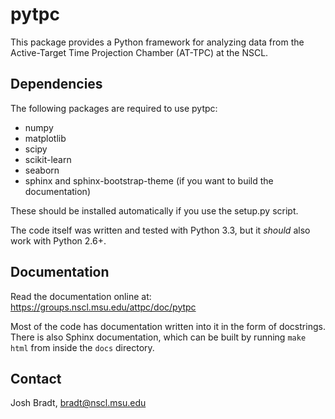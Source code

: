 # pytpc

This package provides a Python framework for analyzing data from the Active-Target Time Projection Chamber (AT-TPC) at
the NSCL.

## Dependencies

The following packages are required to use pytpc:

- numpy
- matplotlib
- scipy
- scikit-learn
- seaborn
- sphinx and sphinx-bootstrap-theme (if you want to build the documentation)

These should be installed automatically if you use the setup.py script.

The code itself was written and tested with Python 3.3, but it *should* also work with Python 2.6+. 

## Documentation

Read the documentation online at: https://groups.nscl.msu.edu/attpc/doc/pytpc

Most of the code has documentation written into it in the form of docstrings. There is also Sphinx documentation, which
can be built by running `make html` from inside the `docs` directory.

## Contact

Josh Bradt, bradt@nscl.msu.edu